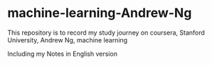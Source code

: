 # machine-learning-Andrew-Ng

This repository is to record my study journey on coursera, Stanford University, Andrew Ng, machine learning 

Including my Notes in English version
